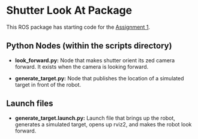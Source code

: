 # Shutter Look At Package

This ROS package has starting code for the [Assignment 1](../README.md).

## Python Nodes (within the scripts directory)

- **look_forward.py:** Node that makes shutter orient its zed camera forward. It exists when the camera
is looking forward.

- **generate_target.py:** Node that publishes the location of a simulated target in front of the robot.

## Launch files

- **generate_target.launch.py:** Launch file that brings up the robot, generates a simulated target, 
opens up rviz2, and makes the robot look forward.
